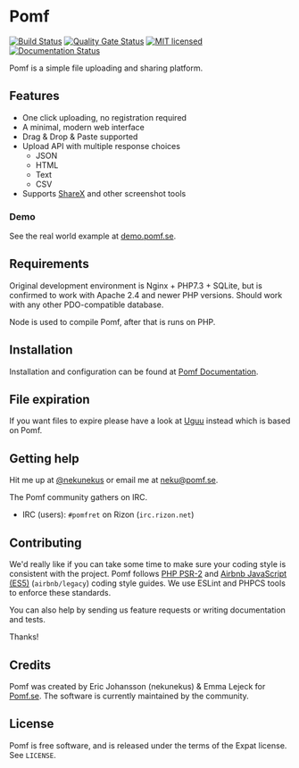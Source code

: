 # Pomf
[![Build
Status](https://travis-ci.org/pomf/pomf.svg?branch=master)](https://travis-ci.org/pomf/pomf)
[![Quality Gate Status](https://sonarcloud.io/api/project_badges/measure?project=pomf_pomf&metric=alert_status)](https://sonarcloud.io/dashboard?id=pomf_pomf)
[![MIT
licensed](https://img.shields.io/badge/license-MIT-blue.svg)](https://raw.githubusercontent.com/pomf/pomf/master/LICENSE)
[![Documentation Status](https://docs.uguu.se/img/flat.svg)](https://docs.uguu.se/pomf)

Pomf is a simple file uploading and sharing platform.

## Features

- One click uploading, no registration required
- A minimal, modern web interface
- Drag & Drop & Paste supported
- Upload API with multiple response choices
  - JSON
  - HTML
  - Text
  - CSV
- Supports [ShareX](https://getsharex.com/) and other screenshot tools

### Demo

See the real world example at [demo.pomf.se](https://demo.pomf.se).


## Requirements

Original development environment is Nginx + PHP7.3 + SQLite, but is confirmed to
work with Apache 2.4 and newer PHP versions. Should work with any other
PDO-compatible database.

Node is used to compile Pomf, after that is runs on PHP.

## Installation

Installation and configuration can be found at [Pomf Documentation](https://docs.uguu.se/pomf).

## File expiration

If you want files to expire please have a look at [Uguu](https://github.com/nokonoko/uguu) instead which is based on Pomf.

## Getting help

Hit me up at [@nekunekus](https://twitter.com/nekunekus) or email me at [neku@pomf.se](mailto:neku@pomf.se).

The Pomf community gathers on IRC.

- IRC (users): `#pomfret` on Rizon (`irc.rizon.net`)

## Contributing

We'd really like if you can take some time to make sure your coding style is
consistent with the project. Pomf follows [PHP
PSR-2](http://www.php-fig.org/psr/psr-2/) and [Airbnb JavaScript
(ES5)](https://github.com/airbnb/javascript/tree/es5-deprecated/es5) (`airbnb/legacy`)
coding style guides. We use ESLint and PHPCS tools to enforce these standards.

You can also help by sending us feature requests or writing documentation and
tests.

Thanks!

## Credits

Pomf was created by Eric Johansson (nekunekus) & Emma Lejeck for
[Pomf.se](http://pomf.se/). The software is currently maintained by the
community.

## License

Pomf is free software, and is released under the terms of the Expat license. See
`LICENSE`.
